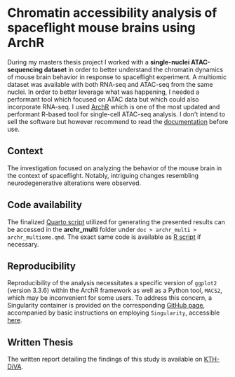# Chromatin accessibility analysis of spaceflight mouse brains using ArchR
During my masters thesis project I worked with a **single-nuclei ATAC-sequencing dataset** in order to better understand the chromatin dynamics of mouse brain behavior in response to spaceflight experiment.
A multiomic dataset was available with both RNA-seq and ATAC-seq from the same nuclei. In order to better leverage what was happening, I needed a performant tool which focused on ATAC data but which could also incorporate RNA-seq.
I used [ArchR](https://github.com/GreenleafLab/ArchR) which is one of the most updated and performant R-based tool for single-cell ATAC-seq analysis. I don't intend to sell the software but however recommend to read the [documentation](https://www.archrproject.com/) before use.

## Context
The investigation focused on analyzing the behavior of the mouse brain in the context of spaceflight. Notably, intriguing changes resembling neurodegenerative alterations were observed.

## Code availability
The finalized [Quarto script](https://github.com/rmauron/masters_project/blob/main/doc/archr_multi/archr_multiome.qmd) utilized for generating the presented results can be accessed in the **archr_multi** folder under ```doc > archr_multi > archr_multiome.qmd```.
The exact same code is available as [R script](https://github.com/rmauron/masters_project/blob/main/archr_multiome.R) if necessary.

## Reproducibility
Reproducibility of the analysis necessitates a specific version of ```ggplot2``` (version 3.3.6) within the ArchR framework as well as a Python tool, ```MACS2```, which may be inconvenient for some users. To address this concern, a Singularity container is provided on the corresponding [GitHub page](https://github.com/rmauron/Singularity/tree/main/ArchR), accompanied by basic instructions on employing ```Singularity```, accessible [here](https://github.com/rmauron/Singularity/tree/main).

## Written Thesis
The written report detailing the findings of this study is available on [KTH-DiVA](https://kth.diva-portal.org/smash/record.jsf?dswid=817&pid=diva2%3A1774781&c=1&searchType=SIMPLE&language=en&query=Rapha%C3%ABl+Mauron&af=%5B%5D&aq=%5B%5B%5D%5D&aq2=%5B%5B%5D%5D&aqe=%5B%5D&noOfRows=50&sortOrder=author_sort_asc&sortOrder2=title_sort_asc&onlyFullText=false&sf=all).
